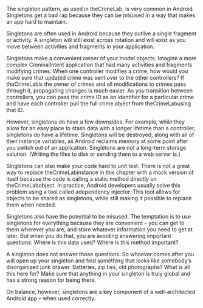 The singleton pattern, as used in theCrimeLab, is very common in Android. Singletons get a bad rap because they can be misused in a way that makes an app hard to maintain.

Singletons are often used in Android because they outlive a single fragment or activity. A singleton will still exist across rotation and will exist as you move between activities and fragments in your application.

Singletons make a convenient owner of your model objects. Imagine a more complex CriminalIntent application that had many activities and fragments modifying crimes. When one controller modifies a crime, how would you make sure that updated crime was sent over to the other controllers? If theCrimeLabis the owner of crimes and all modifications to crimes pass through it, propagating changes is much easier. As you transition between controllers, you can pass the crime ID as an identifier for a particular crime and have each controller pull the full crime object from theCrimeLabusing that ID.

However, singletons do have a few downsides. For example, while they allow for an easy place to stash data with a longer lifetime than a controller, singletons do have a lifetime. Singletons will be destroyed, along with all of their instance variables, as Android reclaims memory at some point after you switch out of an application. Singletons are not a long-term storage solution. \(Writing the files to disk or sending them to a web server is.\)

Singletons can also make your code hard to unit test. There is not a great way to replace theCrimeLabinstance in this chapter with a mock version of itself because the code is calling a static method directly on theCrimeLabobject. In practice, Android developers usually solve this problem using a tool called adependency injector. This tool allows for objects to be shared as singletons, while still making it possible to replace them when needed.

Singletons also have the potential to be misused. The temptation is to use singletons for everything because they are convenient – you can get to them wherever you are, and store whatever information you need to get at later. But when you do that, you are avoiding answering important questions: Where is this data used? Where is this method important?

A singleton does not answer those questions. So whoever comes after you will open up your singleton and find something that looks like somebody’s disorganized junk drawer. Batteries, zip ties, old photographs? What is all this here for? Make sure that anything in your singleton is truly global and has a strong reason for being there.

On balance, however, singletons are a key component of a well-architected Android app – when used correctly.

